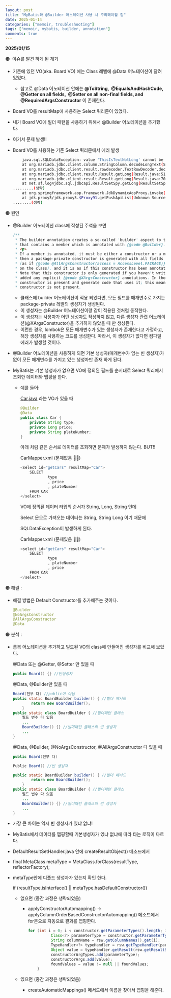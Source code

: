 ```yaml
---
layout: post
title: "MyBatis와 @Builder 어노테이션 사용 시 주의해야할 점"
date: 2025-01-14
categories: ["memoir, troubleshooting"]
tags: ["memoir, mybatis, builder, annotation"]
comments: true
---
```


**2025/01/15** 

🟠  이슈를 발견 하게 된 계기 
- 기존에 있던  VO(aka. Board VO) 에는 Class 레벨에 @Data 어노테이션이 달려있었다.
    - 참고로 @Data 어노테이션 안에는 
    **@ToString, 
    @EqualsAndHashCode, 
    @Getter on all fields, 
    @Setter on all non-final fields, and 
    @RequiredArgsConstructor** 이 존재한다.
- Board VO를 resultMap에 사용하는 Select 쿼리문이 있었다.
- 내가 Board VO에 빌더 패턴을 사용하기 위해서 @Builder 어노테이션을 추가했다.
- 여기서 문제 발생!!
- Board VO를 사용하는 기존 Select 쿼리문에서 에러 발생
    
    ```bash
    	java.sql.SQLDataException: value 'ThisIsTextNotLong' cannot be decoded as Long
    	at org.mariadb.jdbc.client.column.StringColumn.decodeLongText(StringColumn.java:232)
    	at org.mariadb.jdbc.client.result.rowdecoder.TextRowDecoder.decodeLong(TextRowDecoder.java:127)
    	at org.mariadb.jdbc.client.result.Result.getLong(Result.java:511)
    	at org.mariadb.jdbc.client.result.Result.getLong(Result.java:703)
    	at net.sf.log4jdbc.sql.jdbcapi.ResultSetSpy.getLong(ResultSetSpy.java:2853)
    .........(생략)
    	at org.springframework.aop.framework.JdkDynamicAopProxy.invoke(JdkDynamicAopProxy.java:223)
    	at jdk.proxy3/jdk.proxy3.$Proxy91.getPushApiList(Unknown Source)
    ........(생략)
    ```
    

🟠 원인 

- @Builder 어노테이션 class에 작성된 주석을 보면
    
    ```java
    /**
     * The builder annotation creates a so-called 'builder' aspect to the class that is annotated or the class
     * that contains a member which is annotated with {@code @Builder}.
     * <p>
     * If a member is annotated, it must be either a constructor or a method. If a class is annotated,
     * then a package-private constructor is generated with all fields as arguments
     * (as if {@code @AllArgsConstructor(access = AccessLevel.PACKAGE)} is present
     * on the class), and it is as if this constructor has been annotated with {@code @Builder} instead.
     * Note that this constructor is only generated if you haven't written any constructors and also haven't
     * added any explicit {@code @XArgsConstructor} annotations. In those cases, lombok will assume an all-args
     * constructor is present and generate code that uses it; this means you'd get a compiler error if this
     * constructor is not present.
    ```
    
    - 클래스에 builder 어노테이션이 적용 되었다면, 모든 필드를 매개변수로 가지는 package-private 레벨의 생성자가 생성된다.
    - 이 생성자는 @Builder 어노테이션이랑 같이 적용된 것처럼 동작한다.
    - 이 생성자는 사용자가 어떤 생성자도 작성하지 않고, 다른 생성자 관련 어노테이션(@XArgsConstructor)을 추가하지 않았을 때 만 생성된다.
    - 이런한 경우, lombok은 모든 매개변수가 있는 생성자가 존재한다고 가정하고, 해당 생성자를 사용하는 코드를 생성한다. 따라서, 이 생성자가 없다면 컴파일 에러가 발생할 것이다.
- @Builder 어노테이션을 사용하게 되면 기본 생성자(매개변수가 없는 빈 생성자)가 없이 모든 매개변수를 가지고 있는 생성자만 존재 하게 된다.
- MyBatis는 기본 생성자가 없으면 VO에 정의된 필드를 순서대로 Select 쿼리에서 조회한 데이터와 맵핑을 한다.
    - 예를 들어:
        
        [Car.java](http://Car.java) 라는 VO가 있을 때 
        
        ```java
        @Builder
        @Data
        public class Car {
        	private String type;
        	private Long price; 
        	private String plateNumber;
        }
        ```
        
        아래 처럼 같은 순서로 데이터를 조회하면 문제가 발생하지 않는다. BUT!! 
        
        CarMapper.xml (문제없음 🙆‍♀️)
        
        ```java
        <select id="getCars" resultMap="Car">
        	SELECT 
        			type 
        			, price
        			, plateNumber
        	FROM CAR 
        </select>
        ```
        
        VO에 정의된 데이터 타입의 순서가 String, Long, String 인데 
        
        Select 문으로 가져오는 데이터는 String, String Long 이기 때문에 
        
        SQLDataException이 발생하게 된다. 
        
        CarMapper.xml (문제있음 🙅‍♀️) 
        
        ```java
        <select id="getCars" resultMap="Car">
        	SELECT 
        			type 
        			, plateNumber
        			, price
        	FROM CAR 
        </select>
        ```
        

🟠 해결 : 

- 해결 방법은 Default Constructor를 추가해주는 것이다.
    
    ```java
    @Builder  
    @NoArgsConstructor  
    @AllArgsConstructor  
    @Data
    ```
    

🟠 분석 : 

- 롬복 어노테이션을 추가하고 빌드된 VO의 class에 만들어진 생성자를 비교해 보았다.
    
    @Data 또는 @Getter, @Setter 만 있을 때 
    
    ```java
    public Board() {} //빈생성자
    ```
    
    @Data, @Builder만 있을 때 
    
    ```java
    Board(전부 다) //public이 아님
    public static BoardBuilder builder() { //빌더 메서드
            return new BoardBuilder();
        }
    public static class BoardBuilder { //빌더패턴 클래스
    	필드 변수 다 있음
    	... 
    	BoardBuilder() {} //빌더패턴 클래스의 빈 생성자
    	...
    }
    ```
    
    @Data, @Builder, @NoArgsConstructor, @AllArgsConstructor 다 있을 때 
    
    ```java
    public Board(전부 다) 
    
    Public Board() //빈 생성자
    
    public static BoardBuilder builder() { //빌더 메서드
            return new BoardBuilder();
        }
    public static class BoardBuilder { //빌더패턴 클래스
    	필드 변수 다 있음
    	... 
    	BoardBuilder() {} //빌더패턴 클래스의 빈 생성자
    	...
    }
    ```
    
- 가장 큰 차이는 역시 빈 생성자가 있냐 없냐!
- MyBatis에서 데이터를 맵핑할때 기본생성자가 있냐 없냐에 따라 타는 로직이 다르다.
- DefaultResultSetHandler.java 안에 createResultObject() 메소드에서
- final MetaClass metaType = MetaClass.forClass(resultType, reflectorFactory);
- metaType안에 디폴드 생성자가 있는지 확인 한다.
    
    if (resultType.isInterface() || metaType.hasDefaultConstructor()) 
    
    - 없으면 (중간 과정은 생략되었음)
        - applyConstructorAutomapping() → applyColumnOrderBasedConstructorAutomapping() 메소드에서 for문으로 자동으로 결과를 맵핑한다.
            
            ```java
            for (int i = 0; i < constructor.getParameterTypes().length; i++) {  
            		  Class<?> parameterType = constructor.getParameterTypes()[i];  
            		  String columnName = rsw.getColumnNames().get(i);  
            		  TypeHandler<?> typeHandler = rsw.getTypeHandler(parameterType, columnName);  
            		  Object value = typeHandler.getResult(rsw.getResultSet(), columnName);  
            		  constructorArgTypes.add(parameterType);  
            		  constructorArgs.add(value);  
            		  foundValues = value != null || foundValues;  
            	}
            ```
            
    - 있으면 (중간 과정은 생략되었음)
        - createAutomaticMappings() 메서드에서 이름을 찾아서 맵핑을 해준다.